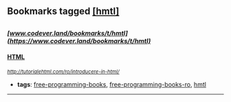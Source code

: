 ## Bookmarks tagged [[hmtl]](https://www.codever.land/search?q=[hmtl])

_<sup><sup>[www.codever.land/bookmarks/t/hmtl](https://www.codever.land/bookmarks/t/hmtl)</sup></sup>_
---
#### [HTML](http://tutorialehtml.com/ro/introducere-in-html/)
_<sup>http://tutorialehtml.com/ro/introducere-in-html/</sup>_

* **tags**: [free-programming-books](../tagged/free-programming-books.md), [free-programming-books-ro](../tagged/free-programming-books-ro.md), [hmtl](../tagged/hmtl.md)
---

